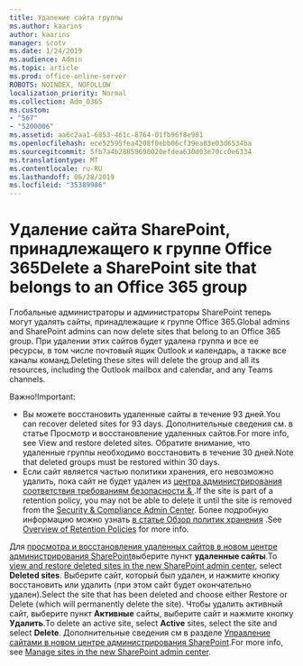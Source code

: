 ```yaml
---
title: Удаление сайта группы
ms.author: kaarins
author: kaarins
manager: scotv
ms.date: 1/24/2019
ms.audience: Admin
ms.topic: article
ms.prod: office-online-server
ROBOTS: NOINDEX, NOFOLLOW
localization_priority: Normal
ms.collection: Adm_O365
ms.custom:
- "567"
- "5200006"
ms.assetid: aa6c2aa1-6853-461c-8764-01fb96f8e981
ms.openlocfilehash: ece52595fea4208f0ebb06cf39ea83e03d6534ba
ms.sourcegitcommit: 5fb7a4b28859690020efdea630d03e70cc0e6334
ms.translationtype: MT
ms.contentlocale: ru-RU
ms.lasthandoff: 06/28/2019
ms.locfileid: "35389986"
---
```

# <a name="delete-a-sharepoint-site-that-belongs-to-an-office-365-group"></a><span data-ttu-id="2ae23-102">Удаление сайта SharePoint, принадлежащего к группе Office 365</span><span class="sxs-lookup"><span data-stu-id="2ae23-102">Delete a SharePoint site that belongs to an Office 365 group</span></span>

<span data-ttu-id="2ae23-103">Глобальные администраторы и администраторы SharePoint теперь могут удалять сайты, принадлежащие к группе Office 365.</span><span class="sxs-lookup"><span data-stu-id="2ae23-103">Global admins and SharePoint admins can now delete sites that belong to an Office 365 group.</span></span> <span data-ttu-id="2ae23-104">При удалении этих сайтов будет удалена группа и все ее ресурсы, в том числе почтовый ящик Outlook и календарь, а также все каналы команд.</span><span class="sxs-lookup"><span data-stu-id="2ae23-104">Deleting these sites will delete the group and all its resources, including the Outlook mailbox and calendar, and any Teams channels.</span></span>
  
<span data-ttu-id="2ae23-105">Важно!</span><span class="sxs-lookup"><span data-stu-id="2ae23-105">Important:</span></span>

- <span data-ttu-id="2ae23-106">Вы можете восстановить удаленные сайты в течение 93 дней.</span><span class="sxs-lookup"><span data-stu-id="2ae23-106">You can recover deleted sites for 93 days.</span></span> <span data-ttu-id="2ae23-107">Дополнительные сведения см. в статье Просмотр и восстановление удаленных сайтов.</span><span class="sxs-lookup"><span data-stu-id="2ae23-107">For more info, see View and restore deleted sites.</span></span> <span data-ttu-id="2ae23-108">Обратите внимание, что удаленные группы необходимо восстановить в течение 30 дней.</span><span class="sxs-lookup"><span data-stu-id="2ae23-108">Note that deleted groups must be restored within 30 days.</span></span>
- <span data-ttu-id="2ae23-109">Если сайт является частью политики хранения, его невозможно удалить, пока сайт не будет удален из [центра администрирования соответствия требованиям безопасности &amp; ](https://protection.office.com/?rfr=AdminCenter#/retention).</span><span class="sxs-lookup"><span data-stu-id="2ae23-109">If the site is part of a retention policy, you may not be able to delete it until the site is removed from the [Security &amp; Compliance Admin Center](https://protection.office.com/?rfr=AdminCenter#/retention).</span></span> <span data-ttu-id="2ae23-110">Более подробную информацию можно узнать [в статье Обзор политик хранения](https://docs.microsoft.com/office365/securitycompliance/retention-policies#content-in-onedrive-accounts-and-sharepoint-sites) .</span><span class="sxs-lookup"><span data-stu-id="2ae23-110">See [Overview of Retention Policies](https://docs.microsoft.com/office365/securitycompliance/retention-policies#content-in-onedrive-accounts-and-sharepoint-sites) for more info.</span></span>
  
<span data-ttu-id="2ae23-111">Для [просмотра и восстановления удаленных сайтов в новом центре администрирования SharePoint](https://docs.microsoft.com/sharepoint/view-and-restore-deleted-sites-in-new-admin-center)выберите пункт **удаленные сайты**.</span><span class="sxs-lookup"><span data-stu-id="2ae23-111">To [view and restore deleted sites in the new SharePoint admin center](https://docs.microsoft.com/sharepoint/view-and-restore-deleted-sites-in-new-admin-center), select **Deleted sites**.</span></span> <span data-ttu-id="2ae23-112">Выберите сайт, который был удален, и нажмите кнопку восстановить или удалить (при этом сайт будет окончательно удален).</span><span class="sxs-lookup"><span data-stu-id="2ae23-112">Select the site that has been deleted and choose either Restore or Delete (which will permanently delete the site).</span></span> <span data-ttu-id="2ae23-113">Чтобы удалить активный сайт, выберите пункт **Активные** сайты, выберите сайт и нажмите кнопку **Удалить**.</span><span class="sxs-lookup"><span data-stu-id="2ae23-113">To delete an active site, select **Active** sites, select the site and select **Delete**.</span></span> <span data-ttu-id="2ae23-114">Дополнительные сведения см в разделе [Управление сайтами в новом центре администрирования SharePoint](https://docs.microsoft.com/sharepoint/manage-sites-in-new-admin-center).</span><span class="sxs-lookup"><span data-stu-id="2ae23-114">For more info, see [Manage sites in the new SharePoint admin center](https://docs.microsoft.com/sharepoint/manage-sites-in-new-admin-center).</span></span>
  